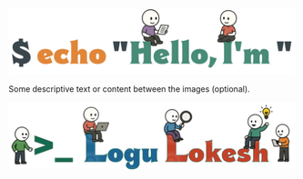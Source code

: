 <div align="center">

![Top Image](name1.png)

</div>

Some descriptive text or content between the images (optional).

<div align="center">

![Bottom Image](name2.png)

</div>
